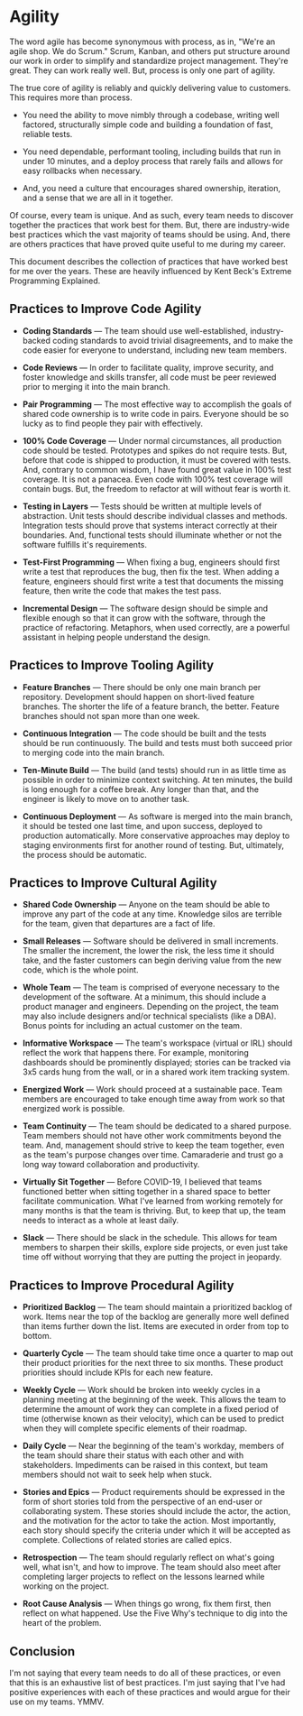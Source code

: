 # Agility

The word agile has become synonymous with process, as in, "We're an agile shop. We do Scrum." Scrum, Kanban, and others put structure around our work in order to simplify and standardize project management. They're great. They can work really well. But, process is only one part of agility.

The true core of agility is reliably and quickly delivering value to customers. This requires more than process.

- You need the ability to move nimbly through a codebase, writing well factored, structurally simple code and building a foundation of fast, reliable tests.

- You need dependable, performant tooling, including builds that run in under 10 minutes, and a deploy process that rarely fails and allows for easy rollbacks when necessary.

- And, you need a culture that encourages shared ownership, iteration, and a sense that we are all in it together.

Of course, every team is unique. And as such, every team needs to discover together the practices that work best for them. But, there are industry-wide best practices which the vast majority of teams should be using. And, there are others practices that have proved quite useful to me during my career.

This document describes the collection of practices that have worked best for me over the years. These are heavily influenced by Kent Beck's Extreme Programming Explained.

## Practices to Improve Code Agility

- **Coding Standards** &mdash; The team should use well-established, industry-backed coding standards to avoid trivial disagreements, and to make the code easier for everyone to understand, including new team members.

- **Code Reviews** &mdash; In order to facilitate quality, improve security, and foster knowledge and skills transfer, all code must be peer reviewed prior to merging it into the main branch.

- **Pair Programming** &mdash; The most effective way to accomplish the goals of shared code ownership is to write code in pairs. Everyone should be so lucky as to find people they pair with effectively.

- **100% Code Coverage** &mdash; Under normal circumstances, all production code should be tested. Prototypes and spikes do not require tests. But, before that code is shipped to production, it must be covered with tests. And, contrary to common wisdom, I have found great value in 100% test coverage. It is not a panacea. Even code with 100% test coverage will contain bugs. But, the freedom to refactor at will without fear is worth it.

- **Testing in Layers** &mdash; Tests should be written at multiple levels of abstraction. Unit tests should describe individual classes and methods. Integration tests should prove that systems interact correctly at their boundaries. And, functional tests should illuminate whether or not the software fulfills it's requirements.

- **Test-First Programming** &mdash; When fixing a bug, engineers should first write a test that reproduces the bug, then fix the test. When adding a feature, engineers should first write a test that documents the missing feature, then write the code that makes the test pass.

- **Incremental Design** &mdash; The software design should be simple and flexible enough so that it can grow with the software, through the practice of refactoring. Metaphors, when used correctly, are a powerful assistant in helping people understand the design.

## Practices to Improve Tooling Agility

- **Feature Branches** &mdash; There should be only one main branch per repository. Development should happen on short-lived feature branches. The shorter the life of a feature branch, the better. Feature branches should not span more than one week.

- **Continuous Integration** &mdash; The code should be built and the tests should be run continuously. The build and tests must both succeed prior to merging code into the main branch.

- **Ten-Minute Build** &mdash; The build (and tests) should run in as little time as possible in order to minimize context switching. At ten minutes, the build is long enough for a coffee break. Any longer than that, and the engineer is likely to move on to another task.

- **Continuous Deployment** &mdash; As software is merged into the main branch, it should be tested one last time, and upon success, deployed to production automatically. More conservative approaches may deploy to staging environments first for another round of testing. But, ultimately, the process should be automatic.

## Practices to Improve Cultural Agility

- **Shared Code Ownership** &mdash; Anyone on the team should be able to improve any part of the code at any time. Knowledge silos are terrible for the team, given that departures are a fact of life.

- **Small Releases** &mdash; Software should be delivered in small increments. The smaller the increment, the lower the risk, the less time it should take, and the faster customers can begin deriving value from the new code, which is the whole point.

- **Whole Team** &mdash; The team is comprised of everyone necessary to the development of the software. At a minimum, this should include a product manager and engineers. Depending on the project, the team may also include designers and/or technical specialists (like a DBA). Bonus points for including an actual customer on the team.

- **Informative Workspace** &mdash; The team's workspace (virtual or IRL) should reflect the work that happens there. For example, monitoring dashboards should be prominently displayed; stories can be tracked via 3x5 cards hung from the wall, or in a shared work item tracking system.

- **Energized Work** &mdash; Work should proceed at a sustainable pace. Team members are encouraged to take enough time away from work so that energized work is possible.

- **Team Continuity** &mdash; The team should be dedicated to a shared purpose. Team members should not have other work commitments beyond the team. And, management should strive to keep the team together, even as the team's purpose changes over time. Camaraderie and trust go a long way toward collaboration and productivity.

- **Virtually Sit Together** &mdash; Before COVID-19, I believed that teams functioned better when sitting together in a shared space to better facilitate communication. What I've learned from working remotely for many months is that the team is thriving. But, to keep that up, the team needs to interact as a whole at least daily.

- **Slack** &mdash; There should be slack in the schedule. This allows for team members to sharpen their skills, explore side projects, or even just take time off without worrying that they are putting the project in jeopardy.

## Practices to Improve Procedural Agility

- **Prioritized Backlog** &mdash; The team should maintain a prioritized backlog of work. Items near the top of the backlog are generally more well defined than items further down the list. Items are executed in order from top to bottom.

- **Quarterly Cycle** &mdash; The team should take time once a quarter to map out their product priorities for the next three to six months. These product priorities should include KPIs for each new feature.

- **Weekly Cycle** &mdash; Work should be broken into weekly cycles in a planning meeting at the beginning of the week. This allows the team to determine the amount of work they can complete in a fixed period of time (otherwise known as their velocity), which can be used to predict when they will complete specific elements of their roadmap.

- **Daily Cycle** &mdash; Near the beginning of the team's workday, members of the team should share their status with each other and with stakeholders. Impediments can be raised in this context, but team members should not wait to seek help when stuck.

- **Stories and Epics** &mdash; Product requirements should be expressed in the form of short stories told from the perspective of an end-user or collaborating system. These stories should include the actor, the action, and the motivation for the actor to take the action. Most importantly, each story should specify the criteria under which it will be accepted as complete. Collections of related stories are called epics.

- **Retrospection** &mdash; The team should regularly reflect on what's going well, what isn't, and how to improve. The team should also meet after completing larger projects to reflect on the lessons learned while working on the project.

- **Root Cause Analysis** &mdash; When things go wrong, fix them first, then reflect on what happened. Use the Five Why's technique to dig into the heart of the problem.

## Conclusion

I'm not saying that every team needs to do all of these practices, or even that this is an exhaustive list of best practices. I'm just saying that I've had positive experiences with each of these practices and would argue for their use on my teams. YMMV.


